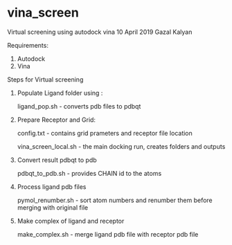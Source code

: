# vina_screen
Virtual screening using autodock vina
10 April 2019
Gazal Kalyan 

Requirements:
1) Autodock
2) Vina

Steps for Virtual screening
1) Populate Ligand folder using :

	ligand_pop.sh - converts pdb files to pdbqt
2) Prepare Receptor and Grid:

	config.txt - contains grid prameters and receptor file location
	
	vina_screen_local.sh - the main docking run, creates folders and outputs 
3) Convert result pdbqt to pdb

	pdbqt_to_pdb.sh - provides CHAIN id to the atoms
4) Process ligand pdb files  

	pymol_renumber.sh - sort atom numbers and renumber them before merging with original file
5) Make complex of ligand and receptor

	make_complex.sh - merge ligand pdb file with receptor pdb file 
	
